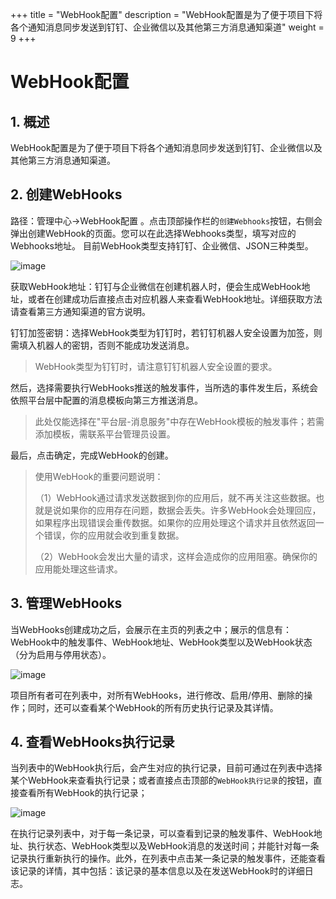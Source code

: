 +++
title = "WebHook配置"
description = "WebHook配置是为了便于项目下将各个通知消息同步发送到钉钉、企业微信以及其他第三方消息通知渠道"
weight = 9
+++
# WebHook配置

## 1. 概述
WebHook配置是为了便于项目下将各个通知消息同步发送到钉钉、企业微信以及其他第三方消息通知渠道。  

## 2. 创建WebHooks

路径：管理中心->WebHook配置 。点击顶部操作栏的`创建Webhooks`按钮，右侧会弹出创建WebHook的页面。您可以在此选择Webhooks类型，填写对应的Webhooks地址。
目前WebHook类型支持钉钉、企业微信、JSON三种类型。
  

![image](/docs/user-guide//manager-guide/image/create-webhook.png)  

获取WebHook地址：钉钉与企业微信在创建机器人时，便会生成WebHook地址，或者在创建成功后直接点击对应机器人来查看WebHook地址。详细获取方法请查看第三方通知渠道的官方说明。  

钉钉加签密钥：选择WebHook类型为钉钉时，若钉钉机器人安全设置为加签，则需填入机器人的密钥，否则不能成功发送消息。    

 <blockquote class="note"> 
    WebHook类型为钉钉时，请注意钉钉机器人安全设置的要求。
 </blockquote>

然后，选择需要执行WebHooks推送的触发事件，当所选的事件发生后，系统会依照平台层中配置的消息模板向第三方推送消息。  
 
 <blockquote class="note"> 
    此处仅能选择在"平台层-消息服务"中存在WebHook模板的触发事件；若需添加模板，需联系平台管理员设置。
 </blockquote>

最后，点击确定，完成WebHook的创建。


<blockquote class="warning">   

使用WebHook的重要问题说明：

（1）WebHook通过请求发送数据到你的应用后，就不再关注这些数据。也就是说如果你的应用存在问题，数据会丢失。许多WebHook会处理回应，如果程序出现错误会重传数据。如果你的应用处理这个请求并且依然返回一个错误，你的应用就会收到重复数据。

（2）WebHook会发出大量的请求，这样会造成你的应用阻塞。确保你的应用能处理这些请求。  
</blockquote>


## 3. 管理WebHooks  

当WebHooks创建成功之后，会展示在主页的列表之中；展示的信息有：WebHook中的触发事件、WebHook地址、WebHook类型以及WebHook状态（分为启用与停用状态）。  
 
![image](/docs/user-guide/manager-guide/image/webhook-list.png)    

项目所有者可在列表中，对所有WebHooks，进行修改、启用/停用、删除的操作；同时，还可以查看某个WebHook的所有历史执行记录及其详情。

## 4. 查看WebHooks执行记录  

当列表中的WebHook执行后，会产生对应的执行记录，目前可通过在列表中选择某个WebHook来查看执行记录；或者直接点击顶部的`WebHook执行记录`的按钮，直接查看所有WebHook的执行记录；    

![image](/docs/user-guide/manager-guide/image/webhook-record.png)   

在执行记录列表中，对于每一条记录，可以查看到记录的触发事件、WebHook地址、执行状态、WebHook类型以及WebHook消息的发送时间；并能针对每一条记录执行重新执行的操作。此外，在列表中点击某一条记录的触发事件，还能查看该记录的详情，其中包括：该记录的基本信息以及在发送WebHook时的详细日志。